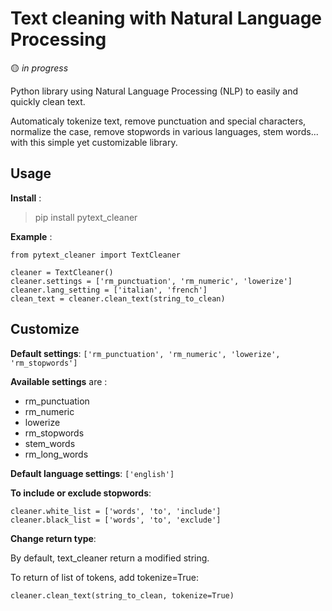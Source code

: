 # Text cleaning with Natural Language Processing

:yellow_circle: _in progress_

Python library using Natural Language Processing (NLP) to easily and quickly clean text.

Automaticaly tokenize text, remove punctuation and special characters, normalize the case, remove stopwords in various languages, stem words... with this simple yet customizable library.

## Usage

**Install**  :

> pip install pytext_cleaner

**Example** : 

```
from pytext_cleaner import TextCleaner

cleaner = TextCleaner()
cleaner.settings = ['rm_punctuation', 'rm_numeric', 'lowerize']
cleaner.lang_setting = ['italian', 'french']
clean_text = cleaner.clean_text(string_to_clean)
```

## Customize

**Default settings**: `['rm_punctuation', 'rm_numeric', 'lowerize', 'rm_stopwords']`

**Available settings** are : 

 * rm_punctuation
 * rm_numeric
 * lowerize
 * rm_stopwords
 * stem_words
 * rm_long_words

**Default language settings**: `['english']`

**To include or exclude stopwords**:
```
cleaner.white_list = ['words', 'to', 'include']
cleaner.black_list = ['words', 'to', 'exclude']
```

**Change return type**:

By default, text_cleaner return a modified string.

To return of list of tokens, add tokenize=True:

`cleaner.clean_text(string_to_clean, tokenize=True)`
